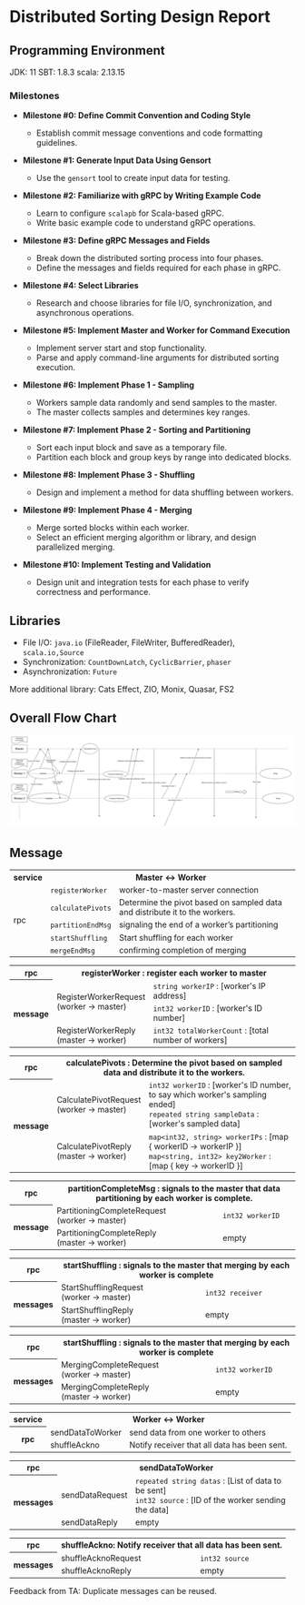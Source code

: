 # Distributed Sorting Design Report

## Programming Environment
JDK: 11
SBT: 1.8.3
scala: 2.13.15

### Milestones

- **Milestone #0: Define Commit Convention and Coding Style**
  - Establish commit message conventions and code formatting guidelines.

- **Milestone #1: Generate Input Data Using Gensort**
  - Use the `gensort` tool to create input data for testing.

- **Milestone #2: Familiarize with gRPC by Writing Example Code**
  - Learn to configure `scalapb` for Scala-based gRPC.
  - Write basic example code to understand gRPC operations.

- **Milestone #3: Define gRPC Messages and Fields**
  - Break down the distributed sorting process into four phases.
  - Define the messages and fields required for each phase in gRPC.

- **Milestone #4: Select Libraries**
  - Research and choose libraries for file I/O, synchronization, and asynchronous operations.

- **Milestone #5: Implement Master and Worker for Command Execution**
  - Implement server start and stop functionality.
  - Parse and apply command-line arguments for distributed sorting execution.

- **Milestone #6: Implement Phase 1 - Sampling**
  - Workers sample data randomly and send samples to the master.
  - The master collects samples and determines key ranges.

- **Milestone #7: Implement Phase 2 - Sorting and Partitioning**
  - Sort each input block and save as a temporary file.
  - Partition each block and group keys by range into dedicated blocks.

- **Milestone #8: Implement Phase 3 - Shuffling**
  - Design and implement a method for data shuffling between workers.

- **Milestone #9: Implement Phase 4 - Merging**
  - Merge sorted blocks within each worker.
  - Select an efficient merging algorithm or library, and design parallelized merging.

- **Milestone #10: Implement Testing and Validation**
  - Design unit and integration tests for each phase to verify correctness and performance.

## Libraries 
- File I/O: `java.io` (FileReader, FileWriter, BufferedReader), `scala.io,Source`  
- Synchronization: `CountDownLatch`, `CyclicBarrier`, `phaser` 
- Asynchronization: `Future`

More additional library: Cats Effect, ZIO, Monix, Quasar, FS2

## Overall Flow Chart
![image.png](images/flowchart.png)

## Message
<table>
  <tr>
    <th>service</th>
    <th colspan="2">Master <-> Worker</th>
  </tr>
  <tr>
    <td rowspan="5">rpc</td>
    <td><code>registerWorker</td>
    <td>worker-to-master server connection</td>
  </tr>
  <tr>
    <td><code>calculatePivots</td>
    <td>Determine the pivot based on sampled data and distribute it to the workers.</td>
  </tr>
  <tr>
    <td><code>partitionEndMsg</td>
    <td>signaling the end of a worker’s partitioning</td>
  </tr>
  <tr>
    <td><code>startShuffling</td>
    <td>Start shuffling for each worker</td>
  </tr>
  <tr>
    <td><code>mergeEndMsg</td>
    <td>confirming completion of merging</td>
  </tr>
</table>

<table>
  <tr>
    <th rowspan="1">rpc</th>
    <th colspan="2">registerWorker : register each worker to master</th>
  </tr>
  <tr>
    <th rowspan="4">message</th>
    <td rowspan="2">RegisterWorkerRequest<br>(worker -> master)</td>
    <td><code>string workerIP</code> : [worker's IP address]</td>
  </tr>
  <tr>
    <td><code>int32 workerID</code> : [worker's ID number]</td>
  </tr>
  <tr>
    <td>RegisterWorkerReply<br>(master -> worker)</td>
    <td><code>int32 totalWorkerCount</code> : [total number of workers]</td>
  </tr>
</table>

<table>
  <tr>
    <th rowspan="1">rpc</th>
    <th colspan="2">calculatePivots : Determine the pivot based on sampled data and distribute it to the workers.</th>
  </tr>
  <tr>
    <th rowspan="4">message</th>
    <td>CalculatePivotRequest<br>(worker -> master)</td>
    <td>
      <code>int32 workerID</code> : [worker's ID number, to say which worker's sampling ended]<br>
      <code>repeated string sampleData</code> : [worker's sampled data]
    </td>
  </tr>
  <tr>
    <td>CalculatePivotReply<br>(master -> worker)</td>
    <td>
      <code>map&lt;int32, string&gt; workerIPs</code> : [map { workerID -> workerIP }] <br>
      <code>map&lt;string, int32&gt; key2Worker</code> : [map { key -> workerID }]
    </td>
  </tr>
</table>

<table>
  <tr>
    <th rowspan="1">rpc</th>
    <th colspan="2">partitionCompleteMsg : signals to the master that data partitioning by each worker is complete.
    </th>
  </tr>
  <tr>
    <th rowspan="4">message</th>
    <td>PartitioningCompleteRequest
    <br>(worker -> master)</td>
    <td>
      <code>int32 workerID</code>
    </td>
  </tr>
  <tr>
    <td>PartitioningCompleteReply<br>(master -> worker)</td>
    <td>
      empty 
    </td>
  </tr>
</table>


<table>
  <tr>
    <th rowspan="1">rpc</th>
    <th colspan="2">startShuffling : signals to the master that merging by each worker is complete
    </th>
  </tr>
  <tr>
    <th rowspan="4">messages</th>
    <td>StartShufflingRequest
    <br>(worker -> master)</td>
    <td>
      <code>int32 receiver</code>
    </td>
  </tr>
  <tr>
    <td>StartShufflingReply<br>(master -> worker)</td>
    <td>
      empty 
    </td>
  </tr>
</table>

<table>
  <tr>
    <th rowspan="1">rpc</th>
    <th colspan="2">startShuffling : signals to the master that merging by each worker is complete
    </th>
  </tr>
  <tr>
    <th rowspan="4">messages</th>
    <td>MergingCompleteRequest
    <br>(worker -> master)</td>
    <td>
      <code>int32 workerID</code>
    </td>
  </tr>
  <tr>
    <td>MergingCompleteReply<br>(master -> worker)</td>
    <td>
      empty 
    </td>
  </tr>
</table>

<table>
  <tr>
    <th rowspan="1">service</th>
    <th colspan="2">Worker <-> Worker
    </th>
  </tr>
  <tr>
    <th rowspan="4">rpc</th>
    <td>sendDataToWorker</td>
    <td>
      send data from one worker to others
    </td>
  </tr>
  <tr>
    <td>shuffleAckno</td>
    <td>
      Notify receiver that all data has been sent.
    </td>
  </tr>
</table>

<table>
  <tr>
    <th rowspan="1">rpc</th>
    <th colspan="2">sendDataToWorker
    </th>
  </tr>
  <tr>
    <th rowspan="4">messages</th>
    <td>sendDataRequest
    </td>
    <td>
      <code>repeated string datas</code> : [List of data to be sent]
      <br><code>int32 source</code> : [ID of the worker sending the data]
    </td>
  </tr>
  <tr>
    <td>sendDataReply</td>
    <td>
      empty 
    </td>
  </tr>
</table>

<table>
  <tr>
    <th rowspan="1">rpc</th>
    <th colspan="2">shuffleAckno: Notify receiver that all data has been sent.
    </th>
  </tr>
  <tr>
    <th rowspan="4">messages</th>
    <td>shuffleAcknoRequest
    </td>
    <td>
    <code>int32 source</code>
    </td>
  </tr>
  <tr>
    <td>shuffleAcknoReply</td>
    <td>
      empty 
    </td>
  </tr>
</table>

Feedback from TA: Duplicate messages can be reused.

